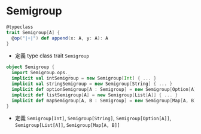 # Semigroup

```scala
@typeclass
trait Semigroup[A] {
  @op("|+|") def append(x: A, y: A): A
}
```
- 定義 type class trait `Semigroup`

```scala
object Semigroup {
  import Semigroup.ops._
  implicit val intSemigroup = new Semigroup[Int] { ... }
  implicit val stringSemigroup = new Semigroup[String] { ... }
  implicit def optionSemigroup[A : Semigroup] = new Semigroup[Option[A]] { ... }
  implicit def listSemigroup[A] = new Semigroup[List[A]] { ... }
  implicit def mapSemigroup[A, B : Semigroup] = new Semigroup[Map[A, B]] { ... }
}
```
- 定義 `Semigroup[Int]`, `Semigroup[String]`, `Semigroup[Option[A]]`, `Semigroup[List[A]]`, `Semigroup[Map[A, B]]`
